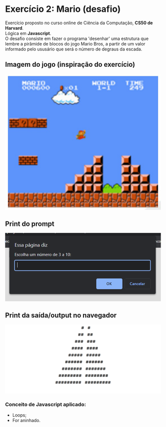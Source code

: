 # Exercício 2: Mario (desafio)

Exercício proposto no curso online de Ciência da Computação, **CS50 de Harvard**. <br>
Lógica em **Javascript**. <br>
O desafio consiste em fazer o programa 'desenhar' uma estrutura que lembre a pirâmide de blocos do jogo Mario Bros, a partir de um valor informado pelo ususário que será o número de degraus da escada.

## Imagem do jogo (inspiração do exercício)
![game](./assets/game.jpg)

## Print do prompt

![prompt](./assets/prompt.png)

## Print da saída/output no navegador

![output](./assets/output.PNG)

### Conceito de Javascript aplicado:
- Loops;
- For aninhado.
